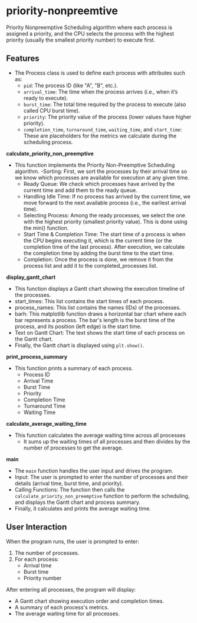# priority-nonpreemtive
Priority Nonpreemptive Scheduling algorithm where each process is assigned a priority, and the CPU selects the process with the highest priority (usually the smallest priority number) to execute first.

## Features 
- The Process class is used to define each process with attributes such as:
  - `pid`: The process ID (like "A", "B", etc.).
  - `arrival_time`: The time when the process arrives (i.e., when it’s ready to execute).
  - `burst_time`: The total time required by the process to execute (also called CPU burst time).
  - `priority`: The priority value of the process (lower values have higher priority).
  - `completion_time`, `turnaround_time`, `waiting_time`, and `start_time`: These are placeholders for the metrics we calculate during the scheduling process.

 **calculate_priority_non_preemptive**
 - This function implements the Priority Non-Preemptive Scheduling algorithm.
     -Sorting: First, we sort the processes by their arrival time so we know which processes are available for execution at any given time.
     - Ready Queue: We check which processes have arrived by the current time and add them to the ready queue.
     - Handling Idle Time: If no process has arrived by the current time, we move forward to the next available process (i.e., the earliest arrival time).
     - Selecting Process: Among the ready processes, we select the one with the highest priority (smallest priority value). This is done using the min() function.
     - Start Time & Completion Time: The start time of a process is when the CPU begins executing it, which is the current time (or the completion time of the last process). After execution, we calculate the completion time by adding the burst time to the start time.
     - Completion: Once the process is done, we remove it from the process list and add it to the completed_processes list.

  **display_gantt_chart** 
  - This function displays a Gantt chart showing the execution timeline of the processes.
  - start_times: This list contains the start times of each process.
  - process_names: This list contains the names (IDs) of the processes.
  - barh: This matplotlib function draws a horizontal bar chart where each bar represents a process. The bar's length is the burst time of the process, and its position (left edge) is the start time.
  - Text on Gantt Chart: The text shows the start time of each process on the Gantt chart.
  - Finally, the Gantt chart is displayed using `plt.show()`.

  **print_process_summary**
  - This function prints a summary of each process.
    - Process ID
    - Arrival Time
    - Burst Time
    - Priority
    - Completion Time
    - Turnaround Time
    - Waiting Time
      
  **calculate_average_waiting_time**
  - This function calculates the average waiting time across all processes
      - It sums up the waiting times of all processes and then divides by the number of processes to get the average.

  **main**
  - The `main` function handles the user input and drives the program.
  - Input: The user is prompted to enter the number of processes and their details (arrival time, burst time, and priority).
  - Calling Functions: The function then calls the `calculate_priority_non_preemptive` function to perform the scheduling, and displays the Gantt chart and process summary.
  - Finally, it calculates and prints the average waiting time.

## User Interaction

When the program runs, the user is prompted to enter:

1. The number of processes.
2. For each process:
   - Arrival time
   - Burst time
   - Priority number

After entering all processes, the program will display:

- A Gantt chart showing execution order and completion times.
- A summary of each process's metrics.
- The average waiting time for all processes.
    
